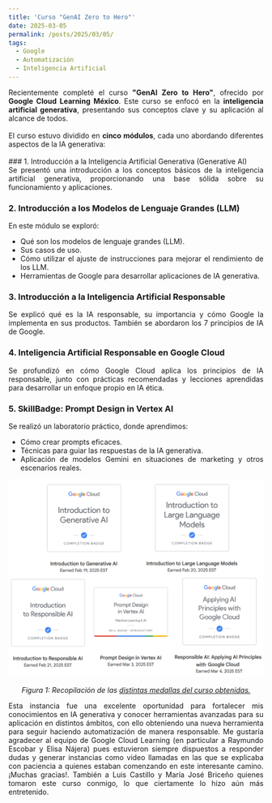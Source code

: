 ```yaml
---
title: 'Curso "GenAI Zero to Hero"'
date: 2025-03-05
permalink: /posts/2025/03/05/
tags:
  - Google
  - Automatización
  - Inteligencia Artificial
---
```



<div style="text-align: justify;">Recientemente completé el curso <strong>"GenAI Zero to Hero"</strong>, ofrecido por <strong>Google Cloud Learning México</strong>. Este curso se enfocó en la <strong>inteligencia artificial generativa</strong>, presentando sus conceptos clave y su aplicación al alcance de todos. </div>

<br>
<div style="text-align: justify;">El curso estuvo dividido en <strong>cinco módulos</strong>, cada uno abordando diferentes aspectos de la IA generativa:</div>
<br>
### 1. Introducción a la Inteligencia Artificial Generativa (Generative AI)
<div style="text-align: justify;">Se presentó una introducción a los conceptos básicos de la inteligencia artificial generativa, proporcionando una base sólida sobre su funcionamiento y aplicaciones.</div>

### 2. Introducción a los Modelos de Lenguaje Grandes (LLM)
<div style="text-align: justify;">
En este módulo se exploró:
<ul>
<li>Qué son los modelos de lenguaje grandes (LLM).</li>
<li>Sus casos de uso.</li>
<li>Cómo utilizar el ajuste de instrucciones para mejorar el rendimiento de los LLM.</li>
<li>Herramientas de Google para desarrollar aplicaciones de IA generativa.</li>
</ul>
</div>

### 3. Introducción a la Inteligencia Artificial Responsable
<div style="text-align: justify;">Se explicó qué es la IA responsable, su importancia y cómo Google la implementa en sus productos. También se abordaron los 7 principios de IA de Google.</div>

### 4. Inteligencia Artificial Responsable en Google Cloud
<div style="text-align: justify;">Se profundizó en cómo Google Cloud aplica los principios de IA responsable, junto con prácticas recomendadas y lecciones aprendidas para desarrollar un enfoque propio en IA ética.</div>

### 5. SkillBadge: Prompt Design in Vertex AI
<div style="text-align: justify;">Se realizó un laboratorio práctico, donde aprendimos:
<ul>
<li>Cómo crear prompts eficaces.</li>
<li>Técnicas para guiar las respuestas de la IA generativa.</li>
<li>Aplicación de modelos Gemini en situaciones de marketing y otros escenarios reales.</li>
</ul>
</div>


<p align="center">
  <p align="center">
  <img src="/files/Badges_2025.png" alt="Badges.">
</p>
<p align="center">
  <em>Figura 1: Recopilación de las <a href="https://www.cloudskillsboost.google/public_profiles/e3a8b5df-34ce-4e8f-b6a6-6c16757bcea6"  target="_blank">distintas medallas del curso obtenidas.</a></em>
</p>

<div style="text-align: justify;">Esta instancia fue una excelente oportunidad para fortalecer mis conocimientos en IA generativa y conocer herramientas avanzadas para su aplicación en distintos ámbitos, con ello obteniendo una nueva herramienta para seguir haciendo automatización de manera responsable. Me gustaría agradecer al equipo de Google Cloud Learning (en particular a Raymundo Escobar y Elisa Nájera) pues estuvieron siempre dispuestos a responder dudas y generar instancias como video llamadas en las que se explicaba con paciencia a quienes estaban comenzando en este interesante camino. ¡Muchas gracias!. También a Luis Castillo  y María José Briceño  quienes tomaron este curso conmigo, lo que ciertamente lo hizo aún más entretenido.</div>
